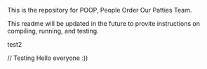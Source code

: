 This is the repository for POOP, People Order Our Patties Team.


This readme will be updated in the future to provite instructions on compiling, running, and testing.


test2

// Testing
Hello everyone :))
